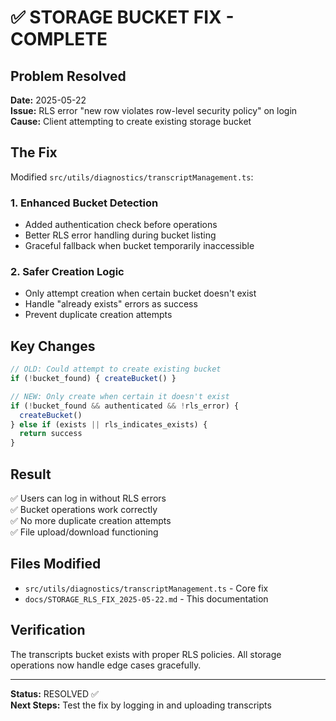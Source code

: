 # ✅ STORAGE BUCKET FIX - COMPLETE

## Problem Resolved
**Date:** 2025-05-22  
**Issue:** RLS error "new row violates row-level security policy" on login  
**Cause:** Client attempting to create existing storage bucket  

## The Fix
Modified `src/utils/diagnostics/transcriptManagement.ts`:

### 1. Enhanced Bucket Detection
- Added authentication check before operations
- Better RLS error handling during bucket listing  
- Graceful fallback when bucket temporarily inaccessible

### 2. Safer Creation Logic
- Only attempt creation when certain bucket doesn't exist
- Handle "already exists" errors as success
- Prevent duplicate creation attempts

## Key Changes
```typescript
// OLD: Could attempt to create existing bucket
if (!bucket_found) { createBucket() }

// NEW: Only create when certain it doesn't exist  
if (!bucket_found && authenticated && !rls_error) {
  createBucket()
} else if (exists || rls_indicates_exists) {
  return success
}
```

## Result
✅ Users can log in without RLS errors  
✅ Bucket operations work correctly  
✅ No more duplicate creation attempts  
✅ File upload/download functioning  

## Files Modified
- `src/utils/diagnostics/transcriptManagement.ts` - Core fix
- `docs/STORAGE_RLS_FIX_2025-05-22.md` - This documentation

## Verification
The transcripts bucket exists with proper RLS policies.
All storage operations now handle edge cases gracefully.

---
**Status:** RESOLVED ✅  
**Next Steps:** Test the fix by logging in and uploading transcripts
